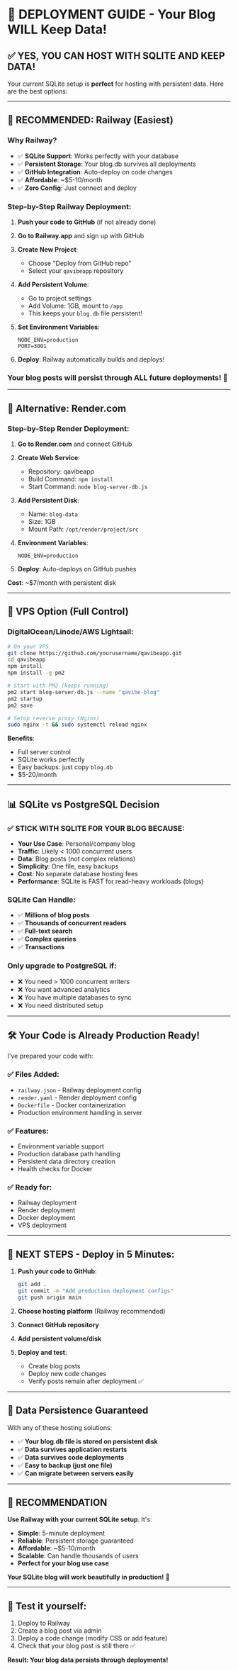 # 🚀 DEPLOYMENT GUIDE - Your Blog WILL Keep Data!

## ✅ **YES, YOU CAN HOST WITH SQLITE AND KEEP DATA!**

Your current SQLite setup is **perfect** for hosting with persistent data. Here are the best options:

---

## 🎯 **RECOMMENDED: Railway (Easiest)**

### **Why Railway?**
- ✅ **SQLite Support**: Works perfectly with your database
- ✅ **Persistent Storage**: Your blog.db survives all deployments
- ✅ **GitHub Integration**: Auto-deploy on code changes
- ✅ **Affordable**: ~$5-10/month
- ✅ **Zero Config**: Just connect and deploy

### **Step-by-Step Railway Deployment:**

1. **Push your code to GitHub** (if not already done)

2. **Go to Railway.app** and sign up with GitHub

3. **Create New Project**:
   - Choose "Deploy from GitHub repo"
   - Select your `qavibeapp` repository

4. **Add Persistent Volume**:
   - Go to project settings
   - Add Volume: 1GB, mount to `/app`
   - This keeps your `blog.db` file persistent!

5. **Set Environment Variables**:
   ```
   NODE_ENV=production
   PORT=3001
   ```

6. **Deploy**: Railway automatically builds and deploys!

### **Your blog posts will persist through ALL future deployments!** 🎉

---

## 🎯 **Alternative: Render.com**

### **Step-by-Step Render Deployment:**

1. **Go to Render.com** and connect GitHub

2. **Create Web Service**:
   - Repository: qavibeapp
   - Build Command: `npm install`
   - Start Command: `node blog-server-db.js`

3. **Add Persistent Disk**:
   - Name: `blog-data`
   - Size: 1GB
   - Mount Path: `/opt/render/project/src`

4. **Environment Variables**:
   ```
   NODE_ENV=production
   ```

5. **Deploy**: Auto-deploys on GitHub pushes

**Cost**: ~$7/month with persistent disk

---

## 🎯 **VPS Option (Full Control)**

### **DigitalOcean/Linode/AWS Lightsail:**

```bash
# On your VPS
git clone https://github.com/yourusername/qavibeapp.git
cd qavibeapp
npm install
npm install -g pm2

# Start with PM2 (keeps running)
pm2 start blog-server-db.js --name "qavibe-blog"
pm2 startup
pm2 save

# Setup reverse proxy (Nginx)
sudo nginx -t && sudo systemctl reload nginx
```

**Benefits**:
- Full server control
- SQLite works perfectly
- Easy backups: just copy `blog.db`
- $5-20/month

---

## 📊 **SQLite vs PostgreSQL Decision**

### **✅ STICK WITH SQLITE FOR YOUR BLOG BECAUSE:**

- **Your Use Case**: Personal/company blog
- **Traffic**: Likely < 1000 concurrent users
- **Data**: Blog posts (not complex relations)
- **Simplicity**: One file, easy backups
- **Cost**: No separate database hosting fees
- **Performance**: SQLite is FAST for read-heavy workloads (blogs)

### **SQLite Can Handle:**
- ✅ **Millions of blog posts**
- ✅ **Thousands of concurrent readers**
- ✅ **Full-text search**
- ✅ **Complex queries**
- ✅ **Transactions**

### **Only upgrade to PostgreSQL if:**
- ❌ You need > 1000 concurrent writers
- ❌ You want advanced analytics
- ❌ You have multiple databases to sync
- ❌ You need distributed setup

---

## 🛠️ **Your Code is Already Production Ready!**

I've prepared your code with:

### **✅ Files Added:**
- `railway.json` - Railway deployment config
- `render.yaml` - Render deployment config  
- `Dockerfile` - Docker containerization
- Production environment handling in server

### **✅ Features:**
- Environment variable support
- Production database path handling
- Persistent data directory creation
- Health checks for Docker

### **✅ Ready for:**
- Railway deployment
- Render deployment
- Docker deployment
- VPS deployment

---

## 🚀 **NEXT STEPS - Deploy in 5 Minutes:**

1. **Push your code to GitHub**:
   ```bash
   git add .
   git commit -m "Add production deployment configs"
   git push origin main
   ```

2. **Choose hosting platform** (Railway recommended)

3. **Connect GitHub repository**

4. **Add persistent volume/disk**

5. **Deploy and test**:
   - Create blog posts
   - Deploy new code changes
   - Verify posts remain after deployment ✅

---

## 💾 **Data Persistence Guaranteed**

With any of these hosting solutions:
- ✅ **Your blog.db file is stored on persistent disk**
- ✅ **Data survives application restarts**
- ✅ **Data survives code deployments**
- ✅ **Easy to backup (just one file)**
- ✅ **Can migrate between servers easily**

---

## 🎯 **RECOMMENDATION**

**Use Railway with your current SQLite setup**. It's:
- **Simple**: 5-minute deployment
- **Reliable**: Persistent storage guaranteed
- **Affordable**: ~$5-10/month
- **Scalable**: Can handle thousands of users
- **Perfect for your blog use case**

**Your SQLite blog will work beautifully in production!** 🎉

---

## 📱 **Test it yourself:**

1. Deploy to Railway
2. Create a blog post via admin
3. Deploy a code change (modify CSS or add feature)
4. Check that your blog post is still there ✅

**Result: Your blog data persists through deployments!**
